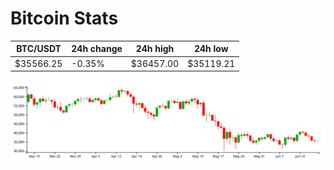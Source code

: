 # Bitcoin Stats

BTC/USDT|24h change|24h high|24h low|
|---|---|---|---|
|$35566.25|-0.35%|$36457.00|$35119.21|

<img src="./chart.svg">
